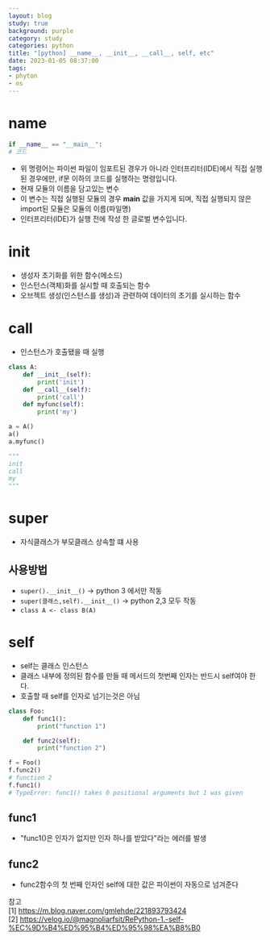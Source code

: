 ```yaml
---
layout: blog
study: true
background: purple
category: study
categories: python
title: "[python] __name__, __init__, __call__, self, etc"
date: 2023-01-05 08:37:00
tags:
- phyton
- os
---
```

 
# __name__

 ```python
if __name__ == "__main__":
# 코드    
 ```

- 위 명령어는 파이썬 파일이 임포트된 경우가 아니라 인터프리터(IDE)에서 직접 실행된 경우에만, if문 이하의 코드를 실행하는 명령입니다. 
- 현재 모듈의 이름을 담고있는 변수
- 이 변수는 직접 실행된 모듈의 경우 __main__ 값을 가지게 되며, 직접 실행되지 않은 import된 모듈은 모듈의 이름(파일명)
- 인터프리터(IDE)가 실행 전에 작성 한 글로벌 변수입니다.

# __init__

- 생성자 초기화를 위한 함수(메소드)
- 인스턴스(객체)화를 실시할 때 호출되는 함수
- 오브젝트 생성(인스턴스를 생성)과 관련하여 데이터의 초기를 실시하는 함수

# __call__
- 인스턴스가 호출됐을 때 실행

```python
class A:
    def __init__(self):
        print('init')
    def __call__(self):
        print('call')
    def myfunc(self):
        print('my')

a = A()
a()
a.myfunc()

"""
init
call
my
"""
```

# super
- 자식클래스가 부모클래스 상속할 떄 사용

##  사용방법
- `super().__init__()` → python 3 에서만 작동
- `super(클래스,self).__init__()` → python 2,3 모두 작동
- `class A <- class B(A)`

# self
- self는 클래스 인스턴스
- 클래스 내부에 정의된 함수를 만들 때 메서드의 첫번째 인자는 반드시 self여야 한다.
- 호출할 때 self를 인자로 넘기는것은 아님

```python
class Foo:
    def func1():
        print("function 1")

    def func2(self):
        print("function 2")

f = Foo()
f.func2()
# function 2
f.func1()
# TypeError: func1() takes 0 positional arguments but 1 was given
```
## func1
- "func1()은 인자가 없지만 인자 하나를 받았다"라는 에러를 발생

## func2
- func2함수의 첫 번째 인자인 self에 대한 값은 파이썬이 자동으로 넘겨준다



참고  
[1] https://m.blog.naver.com/gmlehde/221893793424  
[2] https://velog.io/@magnoliarfsit/RePython-1.-self-%EC%9D%B4%ED%95%B4%ED%95%98%EA%B8%B0